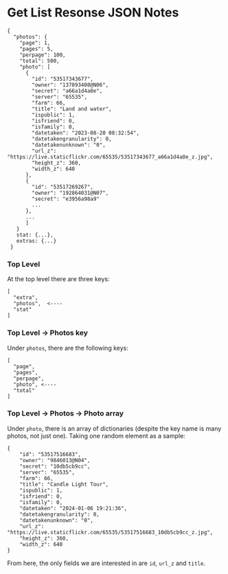 #  Get List Resonse JSON Notes

```
{
  "photos": {
    "page": 1,
    "pages": 5,
    "perpage": 100,
    "total": 500,
    "photo": [
      {
        "id": "53517343677",
        "owner": "137893408@N06",
        "secret": "a66a1d4a0e",
        "server": "65535",
        "farm": 66,
        "title": "Land and water",
        "ispublic": 1,
        "isfriend": 0,
        "isfamily": 0,
        "datetaken": "2023-08-20 08:32:54",
        "datetakengranularity": 0,
        "datetakenunknown": "0",
        "url_z": "https://live.staticflickr.com/65535/53517343677_a66a1d4a0e_z.jpg",
        "height_z": 360,
        "width_z": 640
      },
      {
        "id": "53517269267",
        "owner": "192864031@N07",
        "secret": "e3956a98a9"
        ...
      },
      ...
      ]
   }
   stat: {...},
   extras: {...}
 }
 ```
 
### Top Level

At the top level there are three keys:
```
[
  "extra",
  "photos",  <----
  "stat"
]
```

### Top Level -> Photos key

Under `photos`, there are the following keys:
```
[
  "page",
  "pages",
  "perpage",
  "photo", <----
  "total"
]
```

### Top Level -> Photos -> Photo array

Under `photo`, there is an array of dictionaries (despite the key name is many photos, not just one). Taking one random element as a sample:
```
{
    "id": "53517516683",
    "owner": "9846013@N04",
    "secret": "10db5cb9cc",
    "server": "65535",
    "farm": 66,
    "title": "Candle Light Tour",
    "ispublic": 1,
    "isfriend": 0,
    "isfamily": 0,
    "datetaken": "2024-01-06 19:21:36",
    "datetakengranularity": 0,
    "datetakenunknown": "0",
    "url_z": "https://live.staticflickr.com/65535/53517516683_10db5cb9cc_z.jpg",
    "height_z": 360,
    "width_z": 640
}
```

From here, the only fields we are interested in are `id`, `url_z` and `title`.


